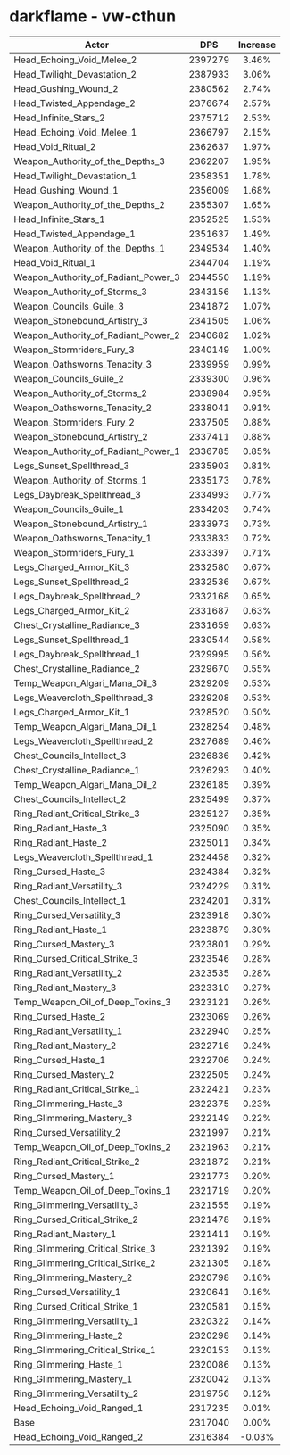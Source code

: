 # darkflame - vw-cthun
| Actor | DPS | Increase |
|---|:---:|:---:|
|Head_Echoing_Void_Melee_2|2397279|3.46%|
|Head_Twilight_Devastation_2|2387933|3.06%|
|Head_Gushing_Wound_2|2380562|2.74%|
|Head_Twisted_Appendage_2|2376674|2.57%|
|Head_Infinite_Stars_2|2375712|2.53%|
|Head_Echoing_Void_Melee_1|2366797|2.15%|
|Head_Void_Ritual_2|2362637|1.97%|
|Weapon_Authority_of_the_Depths_3|2362207|1.95%|
|Head_Twilight_Devastation_1|2358351|1.78%|
|Head_Gushing_Wound_1|2356009|1.68%|
|Weapon_Authority_of_the_Depths_2|2355307|1.65%|
|Head_Infinite_Stars_1|2352525|1.53%|
|Head_Twisted_Appendage_1|2351637|1.49%|
|Weapon_Authority_of_the_Depths_1|2349534|1.40%|
|Head_Void_Ritual_1|2344704|1.19%|
|Weapon_Authority_of_Radiant_Power_3|2344550|1.19%|
|Weapon_Authority_of_Storms_3|2343156|1.13%|
|Weapon_Councils_Guile_3|2341872|1.07%|
|Weapon_Stonebound_Artistry_3|2341505|1.06%|
|Weapon_Authority_of_Radiant_Power_2|2340682|1.02%|
|Weapon_Stormriders_Fury_3|2340149|1.00%|
|Weapon_Oathsworns_Tenacity_3|2339959|0.99%|
|Weapon_Councils_Guile_2|2339300|0.96%|
|Weapon_Authority_of_Storms_2|2338984|0.95%|
|Weapon_Oathsworns_Tenacity_2|2338041|0.91%|
|Weapon_Stormriders_Fury_2|2337505|0.88%|
|Weapon_Stonebound_Artistry_2|2337411|0.88%|
|Weapon_Authority_of_Radiant_Power_1|2336785|0.85%|
|Legs_Sunset_Spellthread_3|2335903|0.81%|
|Weapon_Authority_of_Storms_1|2335173|0.78%|
|Legs_Daybreak_Spellthread_3|2334993|0.77%|
|Weapon_Councils_Guile_1|2334203|0.74%|
|Weapon_Stonebound_Artistry_1|2333973|0.73%|
|Weapon_Oathsworns_Tenacity_1|2333833|0.72%|
|Weapon_Stormriders_Fury_1|2333397|0.71%|
|Legs_Charged_Armor_Kit_3|2332580|0.67%|
|Legs_Sunset_Spellthread_2|2332536|0.67%|
|Legs_Daybreak_Spellthread_2|2332168|0.65%|
|Legs_Charged_Armor_Kit_2|2331687|0.63%|
|Chest_Crystalline_Radiance_3|2331659|0.63%|
|Legs_Sunset_Spellthread_1|2330544|0.58%|
|Legs_Daybreak_Spellthread_1|2329995|0.56%|
|Chest_Crystalline_Radiance_2|2329670|0.55%|
|Temp_Weapon_Algari_Mana_Oil_3|2329209|0.53%|
|Legs_Weavercloth_Spellthread_3|2329208|0.53%|
|Legs_Charged_Armor_Kit_1|2328520|0.50%|
|Temp_Weapon_Algari_Mana_Oil_1|2328254|0.48%|
|Legs_Weavercloth_Spellthread_2|2327689|0.46%|
|Chest_Councils_Intellect_3|2326836|0.42%|
|Chest_Crystalline_Radiance_1|2326293|0.40%|
|Temp_Weapon_Algari_Mana_Oil_2|2326185|0.39%|
|Chest_Councils_Intellect_2|2325499|0.37%|
|Ring_Radiant_Critical_Strike_3|2325127|0.35%|
|Ring_Radiant_Haste_3|2325090|0.35%|
|Ring_Radiant_Haste_2|2325011|0.34%|
|Legs_Weavercloth_Spellthread_1|2324458|0.32%|
|Ring_Cursed_Haste_3|2324384|0.32%|
|Ring_Radiant_Versatility_3|2324229|0.31%|
|Chest_Councils_Intellect_1|2324201|0.31%|
|Ring_Cursed_Versatility_3|2323918|0.30%|
|Ring_Radiant_Haste_1|2323879|0.30%|
|Ring_Cursed_Mastery_3|2323801|0.29%|
|Ring_Cursed_Critical_Strike_3|2323546|0.28%|
|Ring_Radiant_Versatility_2|2323535|0.28%|
|Ring_Radiant_Mastery_3|2323310|0.27%|
|Temp_Weapon_Oil_of_Deep_Toxins_3|2323121|0.26%|
|Ring_Cursed_Haste_2|2323069|0.26%|
|Ring_Radiant_Versatility_1|2322940|0.25%|
|Ring_Radiant_Mastery_2|2322716|0.24%|
|Ring_Cursed_Haste_1|2322706|0.24%|
|Ring_Cursed_Mastery_2|2322505|0.24%|
|Ring_Radiant_Critical_Strike_1|2322421|0.23%|
|Ring_Glimmering_Haste_3|2322375|0.23%|
|Ring_Glimmering_Mastery_3|2322149|0.22%|
|Ring_Cursed_Versatility_2|2321997|0.21%|
|Temp_Weapon_Oil_of_Deep_Toxins_2|2321963|0.21%|
|Ring_Radiant_Critical_Strike_2|2321872|0.21%|
|Ring_Cursed_Mastery_1|2321773|0.20%|
|Temp_Weapon_Oil_of_Deep_Toxins_1|2321719|0.20%|
|Ring_Glimmering_Versatility_3|2321555|0.19%|
|Ring_Cursed_Critical_Strike_2|2321478|0.19%|
|Ring_Radiant_Mastery_1|2321411|0.19%|
|Ring_Glimmering_Critical_Strike_3|2321392|0.19%|
|Ring_Glimmering_Critical_Strike_2|2321305|0.18%|
|Ring_Glimmering_Mastery_2|2320798|0.16%|
|Ring_Cursed_Versatility_1|2320641|0.16%|
|Ring_Cursed_Critical_Strike_1|2320581|0.15%|
|Ring_Glimmering_Versatility_1|2320322|0.14%|
|Ring_Glimmering_Haste_2|2320298|0.14%|
|Ring_Glimmering_Critical_Strike_1|2320153|0.13%|
|Ring_Glimmering_Haste_1|2320086|0.13%|
|Ring_Glimmering_Mastery_1|2320042|0.13%|
|Ring_Glimmering_Versatility_2|2319756|0.12%|
|Head_Echoing_Void_Ranged_1|2317235|0.01%|
|Base|2317040|0.00%|
|Head_Echoing_Void_Ranged_2|2316384|-0.03%|
